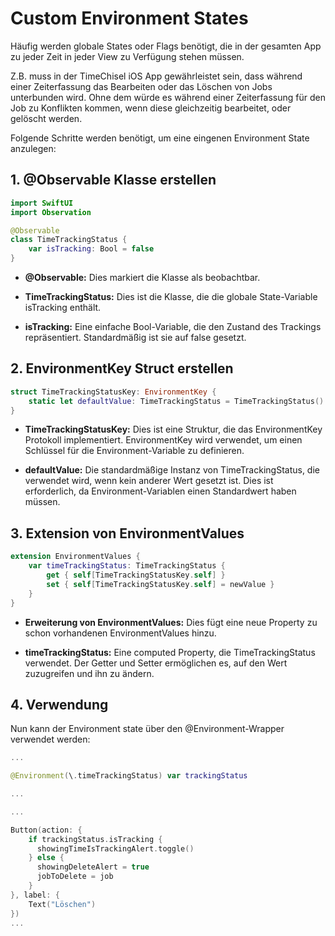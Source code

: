 # Custom Environment States

Häufig werden globale States oder Flags benötigt, die in der gesamten App zu jeder Zeit in jeder View zu Verfügung stehen müssen.

Z.B. muss in der TimeChisel iOS App gewährleistet sein, dass während einer Zeiterfassung das Bearbeiten oder das Löschen von Jobs unterbunden wird. Ohne dem würde es während einer Zeiterfassung für den Job zu Konflikten kommen, wenn diese gleichzeitig bearbeitet, oder gelöscht werden.

Folgende Schritte werden benötigt, um eine eingenen Environment State anzulegen:

## 1. @Observable Klasse erstellen

```swift
import SwiftUI
import Observation

@Observable
class TimeTrackingStatus {
    var isTracking: Bool = false
}
```

- **@Observable:** Dies markiert die Klasse als beobachtbar.

- **TimeTrackingStatus:** Dies ist die Klasse, die die globale State-Variable isTracking enthält.

- **isTracking:** Eine einfache Bool-Variable, die den Zustand des Trackings repräsentiert. Standardmäßig ist sie auf false gesetzt.
  
## 2. EnvironmentKey Struct erstellen

```swift
struct TimeTrackingStatusKey: EnvironmentKey {
    static let defaultValue: TimeTrackingStatus = TimeTrackingStatus()
}
```

- **TimeTrackingStatusKey:** Dies ist eine Struktur, die das EnvironmentKey Protokoll implementiert. EnvironmentKey wird verwendet, um einen Schlüssel für die Environment-Variable zu definieren.

- **defaultValue:** Die standardmäßige Instanz von TimeTrackingStatus, die verwendet wird, wenn kein anderer Wert gesetzt ist. Dies ist erforderlich, da Environment-Variablen einen Standardwert haben müssen.

## 3. Extension von EnvironmentValues

```swift
extension EnvironmentValues {
    var timeTrackingStatus: TimeTrackingStatus {
        get { self[TimeTrackingStatusKey.self] }
        set { self[TimeTrackingStatusKey.self] = newValue }
    }
}
```
- **Erweiterung von EnvironmentValues:** Dies fügt eine neue Property zu schon vorhandenen EnvironmentValues hinzu.
  
- **timeTrackingStatus:** Eine computed Property, die TimeTrackingStatus verwendet. Der Getter und Setter ermöglichen es, auf den Wert zuzugreifen und ihn zu ändern.


## 4. Verwendung
Nun kann der Environment state über den @Environment-Wrapper verwendet werden:

```swift
...

@Environment(\.timeTrackingStatus) var trackingStatus

...
```

```swift
...

Button(action: {
    if trackingStatus.isTracking {
      showingTimeIsTrackingAlert.toggle()
    } else {
      showingDeleteAlert = true
      jobToDelete = job
    }
}, label: {
    Text("Löschen")
})
...
```

